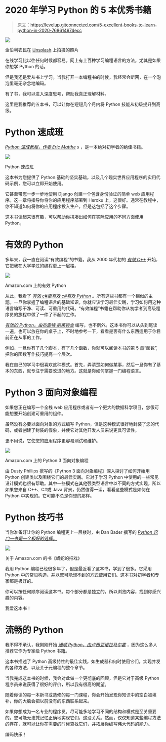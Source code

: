 # 2020 年学习 Python 的 5 本优秀书籍

> 原文：<https://levelup.gitconnected.com/5-excellent-books-to-learn-python-in-2020-768614974ecc>

![](img/3d7efa45bc5d5f7209cb427123ada367.png)

金伯利农民在 [Unsplash](https://unsplash.com?utm_source=medium&utm_medium=referral) 上拍摄的照片

在线学习比以往任何时候都容易。网上有上百种学习编程语言的方法，尤其是如果你想学 Python 的话。

但是我还是爱从书上学习。当我打开一本编程书的时候，我经常会断网，在一个泡泡里毫无杂念地编码。

有了书，我可以进入深度思考，帮助我真正理解材料。

这里是我推荐的五本书，可以让你在短短几个月内将 Python 技能从初级提升到高级。

# Python 速成班

[*Python 速成教程，作者 Eric Matthe*](https://www.amazon.com/dp/1593279280/ref=sspa_dk_detail_1?psc=1&spLa=ZW5jcnlwdGVkUXVhbGlmaWVyPUExUExBNjA1NkZOV0tMJmVuY3J5cHRlZElkPUEwMTQwMzcxMlZJSDg5UjFOVFkxTyZlbmNyeXB0ZWRBZElkPUEwOTg4NzY4MzNaNTBHTldXVzEyNCZ3aWRnZXROYW1lPXNwX2RldGFpbDImYWN0aW9uPWNsaWNrUmVkaXJlY3QmZG9Ob3RMb2dDbGljaz10cnVl) *s* ，是一本绝对初学者的绝佳书籍。

![](img/c26ec1bcc6707c3b986977f6c218d9b5.png)

Python 速成班

这本书为您提供了 Python 基础的坚实基础，以及几个现实世界应用程序的实用代码示例，您可以立即开始使用。

它甚至带您一步一步地使用 Django 创建一个包含身份验证的简单 web 应用程序。这一章将指导你将你的应用程序部署到 Heroku 上，这很好。通常在教程中，你不知道如何将你的应用程序投入生产，但是这包括了这个步骤。

这本书读起来很有趣，可以帮助你拼凑出如何在实际应用的不同方面使用 Python。

# 有效的 Python

多年来，我一直在阅读“有效编程”的书籍。我从 2000 年代初的 [*有效 C++*](https://www.amazon.com/Effective-Specific-Improve-Programs-Designs/dp/0321334876/ref=sr_1_1?keywords=effective+c%2B%2B&qid=1579714852&sr=8-1) 开始，它把我在大学学过的编程更上一层楼。

![](img/e122f011d2eecc13378e98d04a039a35.png)

Amazon.com 上的有效 Python

从此，我看了 [*有效 c#*](https://www.amazon.com/Effective-Covers-Content-Update-Program/dp/0672337878/ref=sr_1_2?keywords=effective+c%23&qid=1579715367&sr=8-2)[*更有效 c#*](https://www.amazon.com/More-Effective-Specific-Software-Development/dp/0672337886/ref=sr_1_1?keywords=effective+c%23&qid=1579715397&sr=8-1)[*有效 Python*](https://www.amazon.com/Effective-Python-Specific-Software-Development/dp/0134853989/ref=sr_1_3?keywords=effective+python&qid=1579712882&sr=8-3) 。所有这些书都有一个相似的主题。一旦你掌握了编程语言的基础知识，你就应该学习最佳实践，学习如何用这种语言编写干净、可读、可重用的代码。“有效编程”书籍在帮助你从初学者到高级程序员的旅程中做了一件了不起的工作。

[*有效的 Python，由布雷特·斯莱特金*](https://www.amazon.com/Effective-Python-Specific-Software-Development/dp/0134853989/ref=sr_1_3?keywords=effective+python&qid=1579712882&sr=8-3) 编写，也不例外。这本书你可以从头到尾读一遍，也可以放在你的桌子上，不时地参考一下，看看是否有什么东西适用于你目前正在从事的工作。

例如，一旦你有了几个脚本，有了几个函数，你就可以阅读本书的第 5 章“函数”,把你的函数写作技巧提高一个层次。

我在自己的学习中很喜欢这种模式。首先，弄清楚如何做某事，然后一旦你有了基本的东西，就专注于需要改进的地方。这就是你如何掌握一门编程语言。

# Python 3 面向对象编程

如果您正在编写一个全栈 web 应用程序或者有一个更大的数据科学项目，您很可能想要开始创建可重用的组件。

虽然没有必要以面向对象的方式编写 Python，但是这种模式很好地封装了您的代码，或者创建了封装的假象，并使它对其他开发人员来说更具可读性。

更不用说，它使您的应用程序更容易测试和维护。

![](img/bfd4d705a861ea7a5fa0ffad8dddd876.png)

Amazon.com 上的 Python 3 面向对象编程

由 Dusty Phillips 撰写的《Python 3 面向对象编程》深入探讨了如何开始用 Python 创建类以及围绕它们的最佳实践。它对于学习 Python 中使用的一些常见设计模式也很有帮助。其中一些模式在其他强类型语言中以不同的方式实现，所以如果您来自 C++、C#或 Java 背景，仍然值得一读，看看这些模式是如何在 Python 中实现的。它可能不总是你想的那样。

# Python 技巧书

当你准备好让你的 Python 编程更上一层楼时，由 Dan Bader 撰写的 [*Python 窍门一书是一个极好的选择。*](https://www.amazon.com/Python-Tricks-Buffet-Awesome-Features-ebook/dp/B0785Q7GSY/ref=sr_1_3?keywords=python+tricks&qid=1579712655&sr=8-3)

![](img/ab2e37364b5acef044611a525c1ceefd.png)

关于 Amazon.com 的书《蟒蛇的把戏》

我用 Python 编程已经很多年了，但是最近看了这本书，学到了很多。它采用 Python 中的常见构造，并以您可能想不到的方式使用它们。这本书对初学者和专家都是极好的。

你可以按任何顺序阅读这本书。每个部分都是独立的，所以浏览内容，找到你感兴趣的内容。

我爱这本书！

# 流畅的 Python

我不得不承认，我刚刚开始 [*通顺 Python，由卢西亚诺拉马尔霍*](https://www.amazon.com/Fluent-Python-Concise-Effective-Programming/dp/1491946008/ref=cm_cr_arp_d_product_top?ie=UTF8) ，因为这么多人推荐它作为专家级 Python 书籍。

这本书描述了 Python 高级特性的最佳实践，如生成器和何时使用它们，实现并发的各种方法，以及关于元编程的整个章节。

当我完成这本书的时候，我会对此做一个更彻底的回顾，但是它对于高级 Python 程序员来说获得了很好的评价，所以我有很高的期望。

随着你读的每一本新书或选修的每一门课程，你会开始发现你知识中的空白被填补，你的大脑会把以前没有的东西联系起来。

如果你想成为一名专业的程序员，尽可能多地学习不同的结构和模式是至关重要的。您可能无法凭记忆正确地实现它们，这没关系。然而，仅仅知道某些编程方法的存在，就可以让你在需要的时候查找它们，并拓展你编写伟大代码的能力。

编码快乐！